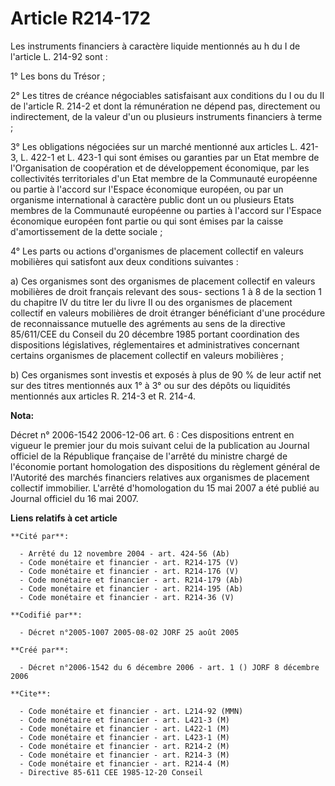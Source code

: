 # Article R214-172

Les instruments financiers à caractère liquide mentionnés au h du I de l'article L. 214-92 sont :

1° Les bons du Trésor ;

2° Les titres de créance négociables satisfaisant aux conditions du I ou du II de l'article R. 214-2 et dont la rémunération
ne dépend pas, directement ou indirectement, de la valeur d'un ou plusieurs instruments financiers à terme ;

3° Les obligations négociées sur un marché mentionné aux articles L. 421-3, L. 422-1 et L. 423-1 qui sont émises ou garanties
par un Etat membre de l'Organisation de coopération et de développement économique, par les collectivités territoriales d'un
Etat membre de la Communauté européenne ou partie à l'accord sur l'Espace économique européen, ou par un organisme
international à caractère public dont un ou plusieurs Etats membres de la Communauté européenne ou parties à l'accord sur
l'Espace économique européen font partie ou qui sont émises par la caisse d'amortissement de la dette sociale ;

4° Les parts ou actions d'organismes de placement collectif en valeurs mobilières qui satisfont aux deux conditions
suivantes :

a) Ces organismes sont des organismes de placement collectif en valeurs mobilières de droit français relevant des sous-
sections 1 à 8 de la section 1 du chapitre IV du titre Ier du livre II ou des organismes de placement collectif en valeurs
mobilières de droit étranger bénéficiant d'une procédure de reconnaissance mutuelle des agréments au sens de la directive
85/611/CEE du Conseil du 20 décembre 1985 portant coordination des dispositions législatives, réglementaires et
administratives concernant certains organismes de placement collectif en valeurs mobilières ;

b) Ces organismes sont investis et exposés à plus de 90 % de leur actif net sur des titres mentionnés aux 1° à 3° ou sur des
dépôts ou liquidités mentionnés aux articles R. 214-3 et R. 214-4.

**Nota:**

Décret n° 2006-1542 2006-12-06 art. 6 : Ces dispositions entrent en vigueur le premier jour du mois suivant celui de la
publication au Journal officiel de la République française de l'arrêté du ministre chargé de l'économie portant homologation
des dispositions du règlement général de l'Autorité des marchés financiers relatives aux organismes de placement collectif
immobilier. L'arrêté d'homologation du 15 mai 2007 a été publié au Journal officiel du 16 mai 2007.

**Liens relatifs à cet article**

	**Cité par**:

	  - Arrêté du 12 novembre 2004 - art. 424-56 (Ab)
	  - Code monétaire et financier - art. R214-175 (V)
	  - Code monétaire et financier - art. R214-176 (V)
	  - Code monétaire et financier - art. R214-179 (Ab)
	  - Code monétaire et financier - art. R214-195 (Ab)
	  - Code monétaire et financier - art. R214-36 (V)

	**Codifié par**:

	  - Décret n°2005-1007 2005-08-02 JORF 25 août 2005

	**Créé par**:

	  - Décret n°2006-1542 du 6 décembre 2006 - art. 1 () JORF 8 décembre 2006

	**Cite**:

	  - Code monétaire et financier - art. L214-92 (MMN)
	  - Code monétaire et financier - art. L421-3 (M)
	  - Code monétaire et financier - art. L422-1 (M)
	  - Code monétaire et financier - art. L423-1 (M)
	  - Code monétaire et financier - art. R214-2 (M)
	  - Code monétaire et financier - art. R214-3 (M)
	  - Code monétaire et financier - art. R214-4 (M)
	  - Directive 85-611 CEE 1985-12-20 Conseil
